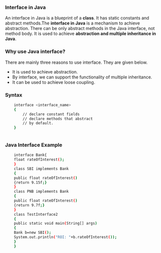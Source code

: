 ### Interface in Java

An interface in Java is a blueprint of a **class**. It has static constants and abstract methods.The **interface in Java** is a mechanism to achieve abstraction. There can be only abstract methods in the Java interface, not method body. It is used to achieve **abstraction and multiple inheritance in Java**.

### Why use Java interface?

There are mainly three reasons to use interface. They are given below.
-	It is used to achieve abstraction.
-	By interface, we can support the functionality of multiple inheritance.
-	It can be used to achieve loose coupling.
	
### Syntax

```sh
	interface <interface_name>
	{ 
	    // declare constant fields  
	    // declare methods that abstract   
	    // by default.  
	}
	
```

### Java Interface Example


```sh
	interface Bank{  
	float rateOfInterest();  
	}  
	class SBI implements Bank
	{  
	public float rateOfInterest()
	{return 9.15f;}  
	}  
	class PNB implements Bank
	{  
	public float rateOfInterest()
	{return 9.7f;} 
	}  
	class TestInterface2
	{  
	public static void main(String[] args)
	{  
	Bank b=new SBI();  
	System.out.println("ROI: "+b.rateOfInterest());  
	}
	}

```

